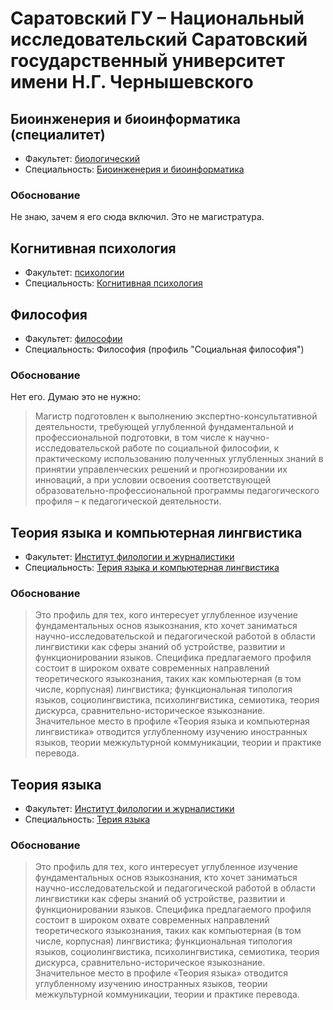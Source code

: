 # Саратовский ГУ – Национальный исследовательский Саратовский государственный университет имени Н.Г. Чернышевского

## Биоинженерия и биоинформатика (специалитет)
- Факультет: [биологический](https://www.sgu.ru/structure/biological)
- Специальность: [Биоинженерия и
  биоинформатика](https://www.sgu.ru/structure/biological/courses/bachelor-bioinzheneriya-i-bioinformatika-specialitet)

### Обоснование
Не знаю, зачем я его сюда включил. Это не магистратура.

## Когнитивная психология
- Факультет: [психологии](https://www.sgu.ru/structure/fps)
- Специальность: [Когнитивная психология](https://www.sgu.ru/structure/fps/courses/master-kognitivnaya-psihologiya)

## Философия
- Факультет: [философии](https://www.sgu.ru/structure/philosophic)
- Специальность: Философия (профиль "Социальная философия")

### Обоснование
Нет его. Думаю это не нужно:

> Магистр подготовлен к выполнению экспертно-консультативной деятельности,
> требующей углубленной фундаментальной и профессиональной подготовки, в том
> числе к научно-исследовательской работе по социальной философии, к
> практическому использованию полученных углубленных знаний в принятии
> управленческих решений и прогнозировании их инноваций, а при условии освоения
> соответствующей образовательно-профессиональной программы педагогического
> профиля – к педагогической деятельности.


## Теория языка и компьютерная лингвистика
- Факультет: [Институт филологии и журналистики](https://www.sgu.ru/structure/philological)
- Специальность: [Терия языка и компьютерная лингвистика](https://www.sgu.ru/structure/philological/courses/master-teoriya-yazyka-i-kompyuternaya-lingvistika)

### Обоснование

> Это профиль для тех, кого интересует углубленное изучение фундаментальных
> основ языкознания, кто хочет заниматься научно-исследовательской и
> педагогической работой в области лингвистики как сферы знаний об устройстве,
> развитии и функционировании языков. Специфика предлагаемого профиля состоит в
> широком охвате современных направлений теоретического языкознания, таких как
> компьютерная (в том числе, корпусная) лингвистика; функциональная типология
> языков, социолингвистика, психолингвистика, семиотика, теория дискурса,
> сравнительно-историческое языкознание. Значительное место в профиле «Теория
> языка и компьютерная лингвистика» отводится углубленному изучению иностранных
> языков, теории межкультурной коммуникации, теории и практике перевода.

## Теория языка
- Факультет: [Институт филологии и журналистики](https://www.sgu.ru/structure/philological)
- Специальность: [Терия языка](https://www.sgu.ru/structure/philological/courses/master-teoriya-yazyka)

### Обоснование

> Это профиль для тех, кого интересует углубленное изучение фундаментальных
> основ языкознания, кто хочет заниматься научно-исследовательской и
> педагогической работой в области лингвистики как сферы знаний об устройстве,
> развитии и функционировании языков. Специфика предлагаемого профиля состоит в
> широком охвате современных направлений теоретического языкознания, таких как
> компьютерная (в том числе, корпусная) лингвистика; функциональная типология
> языков, социолингвистика, психолингвистика, семиотика, теория дискурса,
> сравнительно-историческое языкознание. Значительное место в профиле «Теория
> языка» отводится углубленному изучению иностранных языков, теории
> межкультурной коммуникации, теории и практике перевода.


